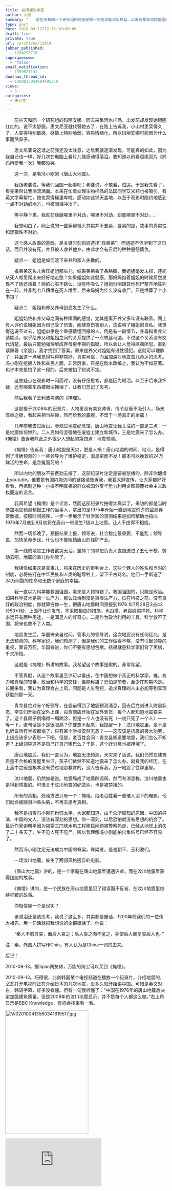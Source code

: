 ```yaml
---
title: 被掩埋的余震
author: 大鹏
summary: "　　前些天和同一个研究组的玛丽安娜一同去采集河水样品，出发前却发现她眼圈红红的，说不太舒服。思文尼亚就代替她去了，在路上告诉我，小山村里呆得久了，人变得特别敏感，感情上特别脆弱，容易情绪化，所以玛丽安娜可能因为什么事而哭鼻子。"
type: post
date: 2010-09-12T12:15:18+00:00
draft: true
private: true
url: /archives/11819
jabber_published:
  - 1284293718
superawesome:
  - 'false'
email_notification:
  - 1359927131
duoshuo_thread_id:
  - 1360835854884405358
views:
  - 5
categories:
  - 未分类

---
```

　　前些天和同一个研究组的玛丽安娜一同去采集河水样品，出发前却发现她眼圈红红的，说不太舒服。思文尼亚就代替她去了，在路上告诉我，小山村里呆得久了，人变得特别敏感，感情上特别脆弱，容易情绪化，所以玛丽安娜可能因为什么事而哭鼻子。
  
　　思文尼亚说这话之前我还没太注意，之后我就逐渐发现，可能真的如此，因为我自己也一样，好几次在电脑上看片儿能感动得落泪。要知道以前看超级哭片《妈妈再爱我一次》我都没哭。
  
　　这一次，是看冯小刚的《唐山大地震》。
  
　　我跟老婆说，等我们回国一起看吧；老婆说，不敢看，怕哭。于是我先看了，看完果然让我泪流满面。本来在忙着处理生物样品的法国同学艾米莉也被吸引，有英文字幕帮忙，她也哭得稀里哗啦。感动如此铺天盖地，以至于观影时隐约地感到一点不对劲的地方，也被眼泪冲淡了。
  
　　等平静下来，我就在琢磨哪里不对劲，哪里不对劲，到底哪里不对劲……
  
　　我想明白了。网上说的一些穿帮镜头其实并不要紧，要紧的是，故事的真实性和逻辑性不对劲。
  
　　这个感人故事的基础，是关键时刻妈妈选择“救弟弟”，而姐姐不但听到了这句话，而且并没有死，并且被人收养他乡。由此才会有日后的种种恩怨情仇。
  
　　疑点一：姐姐是如何活下来并和家人失散的。
  
　　撬弟弟这头儿会压姐姐那头儿，结果弟弟丢了条胳膊，而姐姐毫发未损，还能从死人堆里爬出来好好地走路？如果姐姐如此健康，那妈妈抱着姐姐的时候居然发现不了她还活着？她的心脏不跳么，没有呼吸么？姐姐分明跟其他死尸整齐地陈列在一起，并非乱七八糟堆在死人堆里，后来妈妈为什么没有收尸，只是埋葬了个小书包？
  
　　疑点二：姐姐和养父养母到底发生了什么。
  
　　姐姐始终和养父母之间有种隔阂的感觉，尤其是离开养父多年没有联系。网上有人评价说姐姐因为自己受了伤害，而肆意伤害别人，这说明了姐姐的自私。我觉得这说不过去，姐姐似乎是个重感情懂回报的人。倒是有一段情节，养母指责养父装糊涂，似乎给养父和姐姐之间的关系提供了一点蛛丝马迹。不过这个关系没有交代清楚，最后只能勉强理解成养母更年期的狐疑，所以会让人觉得匪夷所思。直到读原著《余震》，我才找到了答案。原来是养父对姐姐有过性侵犯。这就可以理解了，并且这一点我觉得写得非常好，真实可信，而且加深对地震孤儿命运的思考。冯小刚在挖掘人性和亲民方面，非常厉害，只是在剧本改编上，我认为不如原著。也许本来是拍了这一段的，后来被掐了也说不定。

　　这些疑点在观影时一闪而过，没有仔细思考，都是因为眼泪。以至于后来我怀疑，还有哪些东西被眼泪掩埋了，让我们忘记了思考。
  
　　然后我看了王利波导演的《掩埋》。
  
　　这部摄于2009年的纪录片，人物里没有美女帅哥，情节丝毫不吸引人，场景简单之极，看起来相当枯燥，然而给我的震撼，不啻于一场真正的余震！
  
　　几年前我去过唐山，参观过地震纪念馆。唐山地震让我关注的一直是三点：一是地震如何惨烈，二人民如何坚强地在废墟上建立新城市，三是地震来了怎么办。《掩埋》告诉我除此之外很少人想起的第四点：地震预测。
  
　　《掩埋》告诉我：唐山地震是天灾，更是人祸！唐山地震的时间、地点，是得到了准确预测的！一些领导为了维护稳定，消息密而不发！那本可以挽救的24万鲜活的生命，是含冤而死的！
  
　　所以内地的朋友不要费劲去搜了，这部纪录片注定是要被禁播的，除非你翻墙上youtube。谁要是有国内能访问的链接请告诉我，我要大肆宣传，让大家都好好看看，再抵制这种一小撮不明真相的群众被国外反华势力利用企图颠覆社会主义政权而造的谣言。
  
　　我真希望《掩埋》是个谣言，然而这部纪录片拍得太真实了。采访的都是当时参加地震预测预报工作的当事人，拿出的是1975年开始一直到地震前夕的监测异常数据，按照时间顺序，一步一步展示了科学家的预测结果是如何精确地指向1976年7月底到8月初将在唐山一带发生7级以上地震。让人不由得不相信。
  
　　然而一切都晚了。预报结果上报，领导说，社会稳定最重要，不能乱；领导说，加快革命步伐，什么也不能阻挡唐山的煤矿产业。
  
　　第一线的地震工作者欲哭无泪。坚持？领导把负责人直接送进了五七干校，劳动去吧，地震的事儿你别管了。
  
　　我相信如果这是真事儿，将来在历史的审判台上，这些个罪人的姓名和当时的制度，必将被钉在中华民族和人类的耻辱柱上，留下千古骂名。他们一手断送了24万同胞的性命和无数个家庭的幸福。
  
　　我一直以为科学能救国强国，看来是大错特错了。救国强国的，只能是政治。如果科学技术是第一生产力，那么政治制度是第零生产力，位在科技之前。没有良好的政治制度，你就算穷你一生，把唐山地震时间预报到1976 年7月28日3点42分53±1秒，上面不让你发布，不采取相应的措施，也白搭，老百姓照样死。科学永远只有两种用途，一是满足人的好奇心，二是作为政治利用的工具。科学救不了国，将来也救不了人类。
  
　　地震发生后，华国锋亲自过问。管事儿的领导说，这次地震没有任何征兆，是无法预测的。科学家说，我们预测了，但是我们的工作做得不够，没有引起领导的重视，罪该万死。华国锋说，你们不要有思想包袱。结果就是科学家们背了黑锅，千夫所指。
  
　　这就是《掩埋》所讲的故事。我希望这个故事是假的。非常希望。
  
　　不管真假，从这个故事里至少可以看出，在中国想做个真正的科学家，难。权力和真理的较量，政治和科学的交锋，谁能称雄？恐怕是前者，至少在短期内是。长期来看，我认为真理会占上风，问题是人生苦短，追求真理的人未必能等到真理获胜的那一天。
  
　　青龙县绝对有个好领导，在震前得到了地震预测消息，回去后立刻进入防震状态，学生们开始在室外上课，百货商店开始在室外售货，每个人都知道地震要来了。这个县房子倒塌得一塌糊涂，但是一个人也没有死（一说只死了一个人）——等一下，这句话是不是很眼熟？你要想不起来，我提醒一下：汶川地震里，是不是也听说所有学校都塌了，只有某个学校安然无恙？——这应该是抗震的极大功劳，上级应该多少表彰一下吧。但是，老百姓会问：青龙县知道要地震，我们怎么不知道？上级领导这不是自己打自己嘴巴么？于是，这个好消息也被掩埋了。
  
　　唐山地震后，我们一直认为，地震无法预测，天灾来了活该。我们仍然在建筑质量不合格的房屋里生活，孩子们依然不知道地震来了怎么办。就看我的经历，在上高中之前是根本没有受过地震教育的，没人告诉我，万一地震了往哪里躲。
  
　　汶川地震，仍然如是说。地震局成了地震辟谣局。然而有消息称，汶川地震也是得到预报的。可惜关于汶川地震的纪录片，也是被禁播的。
  
　　所有的真相，处理方法只有一个：掩埋。给老百姓看一些催人泪下的电影，他们就会被眼泪冲昏头脑，不再去思考真相。
  
　　我不是指责冯小刚在粉饰太平，大家都知道，由于众所周知的原因，中国的导演，中国的文人，没法有深刻的思想。你一深刻，以后恐怕就没有思想的机会了。最近作家谢朝平因为揭露三门峡水电工程移民问题被警察抓走，已经从地球上消失了二十多天了，生不见人死不见尸。所以我理解冯小刚能拍出集结号已经不容易了。
  
　　然而冯小刚注定无法成为中国的脊梁。脊梁者，是谢朝平、王利波们。
  
　　一场汶川地震，催生了两部风格迥异的电影。
  
　　《唐山大地震》讲的，是一个家庭在唐山地震里遭遇灾难，而在汶川地震里获得团圆的故事。
  
　　《掩埋》讲的，是一个民族在唐山地震里犯了错误而不反省，在汶川地震里继续犯错的故事。
  
　　你相信哪一个是现实？
  
　　该流泪还是该思考，我说了这么多，其实都是废话，1200年前我们的一位伟大祖先，用一句话就把我想说的全都概括了。他说：
  
　　“秦人不暇自哀，而后人哀之；后人哀之而不鉴之，亦使后人而复哀后人也。”
  
注：秦，外国人拼写作Chin，有人认为是China一词的由来。

后记：
  
2010-09-13。据1qian网友称，万能的淘宝可以买到《掩埋》。
  
2010-09-13。巧得很，此刻韩国某个电视频道在播放一个纪录片，介绍地震的，室友打开电视时正在介绍日本的几次地震，没多久就开始讲中国。可惜是英文对白，韩语字幕，好多没看懂。但有一句我听懂了：“中国在1976年的唐山地震后决定加强建筑质量，但是2008年的汶川地震显示，并不是每个人都这么做。”右上角显示是BBC Knowledge，有机会找来看一看。
  
<img title="W020100413560341619517.jpg" alt="W020100413560341619517.jpg" src="http://www.tianjinwe.com/tianjin/jsbb/201004/W020100413560341619517.jpg" height="386" width="259" />
  
![08-01.jpg][1]

 [1]: http://images.epochweek.com/image.php?width=400&image=http://images.epochweek.com/182/08-01.jpg "08-01.jpg"
